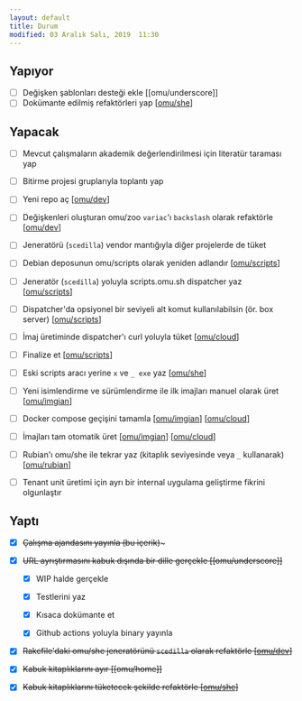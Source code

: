 ```yaml
---
layout: default
title: Durum
modified: 03 Aralık Salı, 2019  11:30
---
```


Yapıyor
-------

- [ ] Değişken şablonları desteği ekle [[omu/underscore]]
- [ ] Dokümante edilmiş refaktörleri yap [[omu/she]]

Yapacak
-------

- [ ] Mevcut çalışmaların akademik değerlendirilmesi için literatür taraması yap

- [ ] Bitirme projesi gruplarıyla toplantı yap

- [ ] Yeni repo aç [[omu/dev]]

- [ ] Değişkenleri oluşturan omu/zoo `variac`'ı `backslash` olarak refaktörle [[omu/dev]]

- [ ] Jeneratörü (`scedilla`) vendor mantığıyla diğer projelerde de tüket

- [ ] Debian deposunun omu/scripts olarak yeniden adlandır [[omu/scripts]]

- [ ] Jeneratör (`scedilla`) yoluyla scripts.omu.sh dispatcher yaz [[omu/scripts]]

- [ ] Dispatcher'da opsiyonel bir seviyeli alt komut kullanılabilsin (ör. box server) [[omu/scripts]]

- [ ] İmaj üretiminde dispatcher'ı curl yoluyla tüket [[omu/cloud]]

- [ ] Finalize et [[omu/scripts]]

- [ ] Eski scripts aracı yerine `x` ve `_ exe` yaz [[omu/she]]

- [ ] Yeni isimlendirme ve sürümlendirme ile ilk imajları manuel olarak üret [[omu/imgian]]

- [ ] Docker compose geçişini tamamla [[omu/imgian]] [[omu/cloud]]

- [ ] İmajları tam otomatik üret [[omu/imgian]] [[omu/cloud]]

- [ ] Rubian'ı omu/she ile tekrar yaz (kitaplık seviyesinde veya `_` kullanarak) [[omu/rubian]]

- [ ] Tenant unit üretimi için ayrı bir internal uygulama geliştirme fikrini olgunlaştır

Yaptı
-------

- [X] ~~Çalışma ajandasını yayınla (bu içerik)~~~

- [X] ~~URL ayrıştırmasını kabuk dışında bir dille gerçekle [[omu/underscore]]~~

  + [X] WIP halde gerçekle

  + [X] Testlerini yaz

  + [X] Kısaca dokümante et

  + [X] Github actions yoluyla binary yayınla

- [X] ~~Rakefile'daki omu/she jeneratörünü `scedilla` olarak refaktörle [[omu/dev]]~~

- [X] ~~Kabuk kitaplıklarını ayır [[omu/home]]~~

- [X] ~~Kabuk kitaplıklarını tüketecek şekilde refaktörle [[omu/she]]~~

[omu/cloud]:   https://github.com/omu/cloud
[omu/dev]:     https://github.com/omu/dev
[omu/imgian]:  https://github.com/omu/imgian
[omu/rubian]:  https://github.com/omu/imgian
[omu/scripts]: https://github.com/omu/scripts
[omu/she]:     https://github.com/omu/home
[omu/she]:     https://github.com/omu/she
[omu/zoo/usl]: https://github.com/omu/underscore
